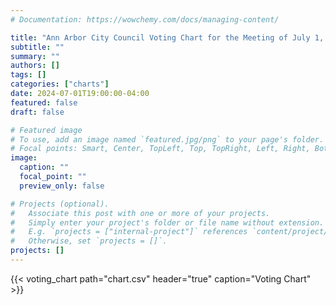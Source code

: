 ```yaml
---
# Documentation: https://wowchemy.com/docs/managing-content/

title: "Ann Arbor City Council Voting Chart for the Meeting of July 1, 2024"
subtitle: ""
summary: ""
authors: []
tags: []
categories: ["charts"]
date: 2024-07-01T19:00:00-04:00
featured: false
draft: false

# Featured image
# To use, add an image named `featured.jpg/png` to your page's folder.
# Focal points: Smart, Center, TopLeft, Top, TopRight, Left, Right, BottomLeft, Bottom, BottomRight.
image:
  caption: ""
  focal_point: ""
  preview_only: false

# Projects (optional).
#   Associate this post with one or more of your projects.
#   Simply enter your project's folder or file name without extension.
#   E.g. `projects = ["internal-project"]` references `content/project/deep-learning/index.md`.
#   Otherwise, set `projects = []`.
projects: []
---
```




{{< voting_chart path="chart.csv" header="true" caption="Voting Chart" >}}
